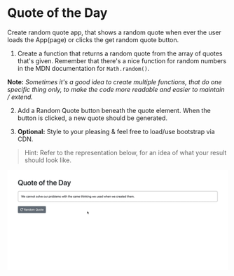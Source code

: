 # Quote of the Day

Create random quote app, that shows a random quote when ever the user loads the App(page) or clicks the get random quote button.

1.  Create a function that returns a random quote from the array of
    quotes that's given. Remember that there's a nice function for
    random numbers in the MDN documentation for `Math.random()`.

**Note:** _Sometimes it's a good idea to create multiple functions, that
do one specific thing only, to make the code more readable and
easier to maintain / extend._

2.  Add a Random Quote button beneath the quote element. When the button is clicked, a new quote should be generated.

3.  **Optional:** Style to your pleasing & feel free to load/use bootstrap via CDN.

> Hint: Refer to the representation below, for an idea of what your result should look like.

![demo](demo.gif)
